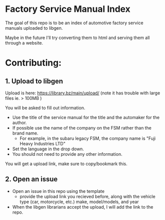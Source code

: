 # Factory Service Manual Index
The goal of this repo is to be an index of automotive factory service manuals uploaded to libgen.

Maybe in the future I'll try converting them to html and serving them all through a website.

# Contributing:
## 1. Upload to libgen
Upload is here: https://library.bz/main/upload/
(note it has trouble with large files ie. > 100MB )

You will be asked to fill out information. 
- Use the title of the service manual for the title and the automaker for the author. 
- If possible use the name of the company on the FSM rather than the brand name. 
    - For example, in the subaru legacy FSM, the company name is "Fuji Heavy Industries LTD"
- Set the language in the drop down.
- You should not need to provide any other information.

You will get a upload link, make sure to copy/bookmark this.

## 2. Open an issue
- Open an issue in this repo using the template
    - provide the upload link you recieved before, along with the vehicle type (car, motorcycle, etc.) make, model/models, and year
- When the libgen librarians accept the upload, I will add the link to the repo.

